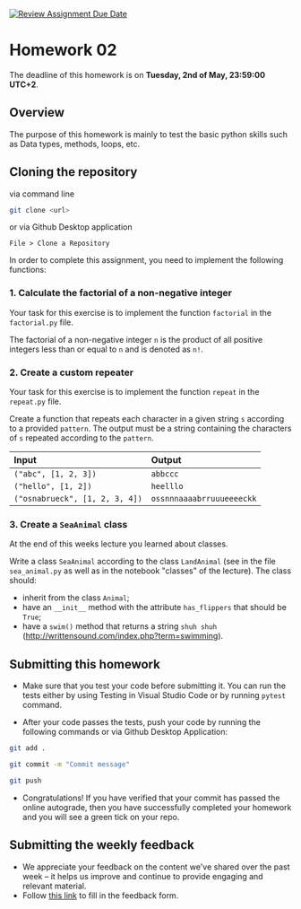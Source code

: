 [![Review Assignment Due Date](https://classroom.github.com/assets/deadline-readme-button-24ddc0f5d75046c5622901739e7c5dd533143b0c8e959d652212380cedb1ea36.svg)](https://classroom.github.com/a/iMOiJVnY)
# Homework 02

The deadline of this homework is on **Tuesday, 2nd of May, 23:59:00 UTC+2**.

## Overview

The purpose of this homework is mainly to test the basic python skills such as Data types, methods, loops, etc.

## Cloning the repository

via command line

```bash
git clone <url>
```

or via Github Desktop application

```
File > Clone a Repository
```

In order to complete this assignment, you need to implement the following functions:

### 1. Calculate the factorial of a non-negative integer

Your task for this exercise is to implement the function `factorial` in the `factorial.py` file.

The factorial of a non-negative integer `n` is the product of all positive integers less than or equal to `n` and is denoted as `n!`.

### 2. Create a custom repeater

Your task for this exercise is to implement the function `repeat` in the `repeat.py` file.

Create a function that repeats each character in a given string `s` according to a provided `pattern`. The output must be a string containing the characters of `s` repeated according to the `pattern`.

| Input                         | Output                                     |
| :---------------------------  | :----------------------------------------- |
| `("abc", [1, 2, 3])`          | `abbccc`                                   |
| `("hello", [1, 2])`           | `heelllo`                                  | 
| `("osnabrueck", [1, 2, 3, 4])`| `ossnnnaaaabrruuueeeeckk`                    |


### 3. Create a `SeaAnimal` class

At the end of this weeks lecture you learned about classes. 

Write a class `SeaAnimal` according to the class `LandAnimal` (see in the file `sea_animal.py` as well as in the notebook "classes" of the lecture). The class should:
- inherit from the class `Animal`;
- have an `__init__` method with the attribute `has_flippers` that should be `True`;
- have a `swim()` method that returns a string `shuh shuh` (http://writtensound.com/index.php?term=swimming).

## Submitting this homework

- Make sure that you test your code before submitting it. You can run the tests either by using Testing in Visual Studio Code or by running `pytest` command.

- After your code passes the tests, push your code by running the following commands or via Github Desktop Application:

```bash
git add .
```

```bash
git commit -m "Commit message"
```

```bash
git push
```

- Congratulations! If you have verified that your commit has passed the online autograde, then you have successfully completed your homework and you will see a green tick on your repo.

## Submitting the weekly feedback

- We appreciate your feedback on the content we've shared over the past week – it helps us improve and continue to provide engaging and relevant material.
- Follow [this link](https://docs.google.com/forms/d/e/1FAIpQLSeGOBvRQpU1bxiWUlIbsMnBgVHsEx0EsvLAEkb2PIspapzJHA/viewform) to fill in the feedback form.
